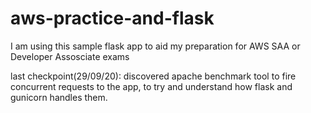# aws-practice-and-flask
I am using this sample flask app to aid my preparation for AWS SAA or Developer Assosciate exams

last checkpoint(29/09/20):
  discovered apache benchmark tool to fire concurrent requests to the app, to try and understand how flask and gunicorn handles them.
